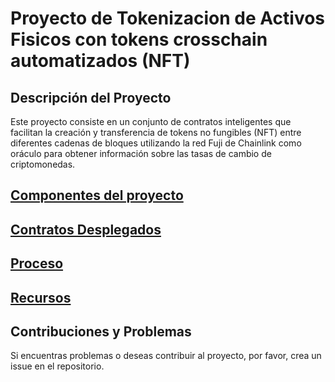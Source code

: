 # Proyecto de Tokenizacion de Activos Fisicos con tokens crosschain automatizados (NFT)

## Descripción del Proyecto
Este proyecto consiste en un conjunto de contratos inteligentes que facilitan la creación y transferencia de tokens no fungibles (NFT) entre diferentes cadenas de bloques utilizando la red Fuji de Chainlink como oráculo para obtener información sobre las tasas de cambio de criptomonedas.

## [Componentes del proyecto](componentes_del_proyecto.md)

## [Contratos Desplegados](markdown/contratos_desplegados.md)

## [Proceso](markdown/proceso.md)

## [Recursos](markdown/recursos.md)

## Contribuciones y Problemas
Si encuentras problemas o deseas contribuir al proyecto, por favor, crea un issue en el repositorio.

